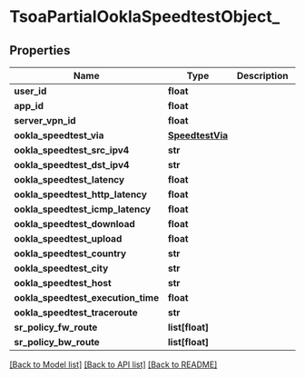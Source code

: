 # TsoaPartialOoklaSpeedtestObject_

## Properties
Name | Type | Description | Notes
------------ | ------------- | ------------- | -------------
**user_id** | **float** |  | [optional] 
**app_id** | **float** |  | [optional] 
**server_vpn_id** | **float** |  | [optional] 
**ookla_speedtest_via** | [**SpeedtestVia**](SpeedtestVia.md) |  | [optional] 
**ookla_speedtest_src_ipv4** | **str** |  | [optional] 
**ookla_speedtest_dst_ipv4** | **str** |  | [optional] 
**ookla_speedtest_latency** | **float** |  | [optional] 
**ookla_speedtest_http_latency** | **float** |  | [optional] 
**ookla_speedtest_icmp_latency** | **float** |  | [optional] 
**ookla_speedtest_download** | **float** |  | [optional] 
**ookla_speedtest_upload** | **float** |  | [optional] 
**ookla_speedtest_country** | **str** |  | [optional] 
**ookla_speedtest_city** | **str** |  | [optional] 
**ookla_speedtest_host** | **str** |  | [optional] 
**ookla_speedtest_execution_time** | **float** |  | [optional] 
**ookla_speedtest_traceroute** | **str** |  | [optional] 
**sr_policy_fw_route** | **list[float]** |  | [optional] 
**sr_policy_bw_route** | **list[float]** |  | [optional] 

[[Back to Model list]](../README.md#documentation-for-models) [[Back to API list]](../README.md#documentation-for-api-endpoints) [[Back to README]](../README.md)

